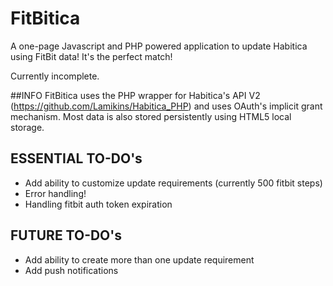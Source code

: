 # FitBitica

A one-page Javascript and PHP powered application to update Habitica using FitBit data!  It's the perfect match!

Currently incomplete.

##INFO
FitBitica uses the PHP wrapper for Habitica's API V2 (https://github.com/Lamikins/Habitica_PHP) and uses OAuth's implicit grant mechanism.  Most data is also stored persistently using HTML5 local storage.

## ESSENTIAL TO-DO's

- Add ability to customize update requirements (currently 500 fitbit steps)
- Error handling!
- Handling fitbit auth token expiration


## FUTURE TO-DO's

- Add ability to create more than one update requirement
- Add push notifications
